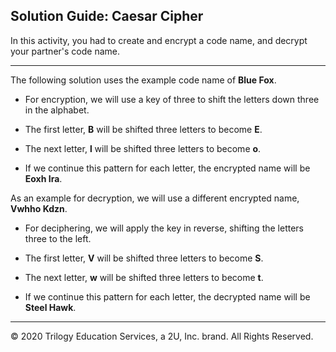 ## Solution Guide: Caesar Cipher

In this activity, you had to create and encrypt a code name, and decrypt your partner's code name. 

---

The following solution uses the example code name of **Blue Fox**.

- For encryption, we will use a key of three to shift the letters down three in the alphabet.

- The first letter, **B** will be shifted three letters to become **E**.

- The next letter, **l** will be shifted three letters to become **o**.

- If we continue this pattern for each letter, the encrypted name will be **Eoxh Ira**.

As an example for decryption, we will use a different encrypted name, **Vwhho Kdzn**.

- For deciphering, we will apply the key in reverse, shifting the letters three to the left. 

- The first letter, **V** will be shifted three letters to become **S**.

- The next letter, **w** will be shifted three letters to become **t**.
    
- If we continue this pattern for each letter, the decrypted name will be  **Steel Hawk**.

---
© 2020 Trilogy Education Services, a 2U, Inc. brand. All Rights Reserved.
